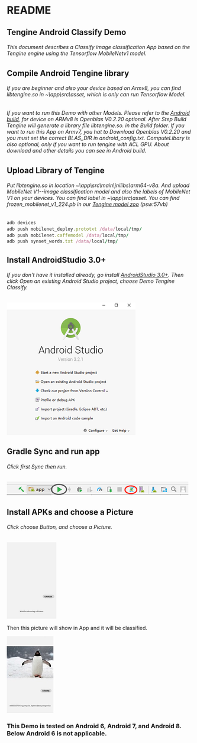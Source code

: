 # README



## Tengine Android Classify Demo

###### This document describes a Classify image classification App based on the Tengine engine using the Tensorflow MobileNetv1 model. 



## Compile Android Tengine library 

###### If you are beginner and also your device based on Armv8, you can find libtengine.so  in ~\app\src\asset, which is only can run Tensorflow Model. 

###### If you want to run this Demo with other Models. Please refer to the [Android build](https://github.com/OAID/Tengine/blob/master/doc/build_android.md), for device on ARMv8 is Openblas V0.2.20 optional. After Step Build Tengine will generate a library file libtengine.so. in the Build folder. If you want to run this App on Armv7, you hat to Download Openblas V0.2.20  and you must set the correct BLAS_DIR in android_config.txt.  ComputeLibary is also optional, only if you want to run tengine with ACL GPU. About download and other details you can see in Android build.



## Upload Library of Tengine

###### Put libtengine.so in location ~\app\src\main\jnilibs\arm64-v8a. And upload MobileNet V1--image classification model and also the labels of MobileNet V1 on your devices. You can find label in ~\app\src\asset. You can find frozen_mobilenet_v1_224.pb in our [Tengine model zoo](https://pan.baidu.com/s/1LXZ8vOdyOo50IXS0CUPp8g#list/path=%2F) (psw:57vb)

``` ruby
adb devices
adb push mobilenet_deploy.prototxt /data/local/tmp/
adb push mobilenet.caffemodel /data/local/tmp/
adb push synset_words.txt /data/local/tmp/

```



## Install AndroidStudio 3.0+

###### If you don't have it installed already, go install [AndroidStudio 3.0+](https://developer.android.com/studio/). Then click Open an existing Android Studio project, choose Demo Tengine Classify.

![1545012838606](app/src/asset/Studio.png)



## Gradle Sync and run app

###### Click first Sync then run.

![1545013080696](app/src/asset/Sync.png)

## Install APKs and choose a Picture

###### Click choose Button, and choose a Picture.

![1545013091703](app/src/asset/Demo1.jpg)

Then this picture will show in App and it will be classified.

![1545013129530](app/src/asset/Demo2.jpg)

### This Demo is tested on Android 6, Android 7, and Android 8. Below Android 6 is not applicable.










